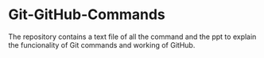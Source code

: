 # Git-GitHub-Commands

The repository contains a text file of all the command and the ppt to explain the funcionality of Git commands and working of GitHub.
